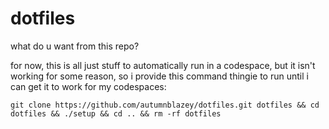 # dotfiles

what do u want from this repo?

for now, this is all just stuff to automatically run in a codespace, but it isn't working for some reason, so i provide this command thingie to run until i can get it to work for my codespaces:

```fish
git clone https://github.com/autumnblazey/dotfiles.git dotfiles && cd dotfiles && ./setup && cd .. && rm -rf dotfiles

```
